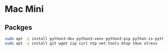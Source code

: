 # Mac Mini

## Packges
```bash
sudo apt -y install python3-dev python3-venv python3-pip python-is-python3 build-essential
sudo apt -y install git wget zip curl ntp net-tools btop tmux stress
```
